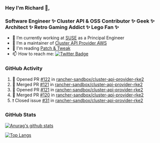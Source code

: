 ### Hey I'm Richard 👋, 

<h3 align="left">Software Engineer ✨ Cluster API & OSS Contributor ✨ Geek ✨ Architect ✨ Retro Gaming Addict ✨ Lego Fan ✨</h3>

- 🔭 I’m currently working at [SUSE](https://www.suse.com/) as a Principal Engineer
- 👯 I’m a maintainer of [Cluster API Provider AWS](https://github.com/kubernetes-sigs/cluster-api-provider-aws)
- 💬 I'm reading [Patch & Tweak](https://bjooks.com/products/patch-tweak-exploring-modular-synthesis)
- 📫 How to reach me: [![Twitter Badge](https://img.shields.io/badge/-@fruit_case-00acee?style=flat&logo=Twitter&logoColor=white)](https://twitter.com/intent/follow?screen_name=fruit_case "Follow on Twitter")

### GitHub Activity 

<!--START_SECTION:activity-->
1. 💪 Opened PR [#122](https://github.com/rancher-sandbox/cluster-api-provider-rke2/pull/122) in [rancher-sandbox/cluster-api-provider-rke2](https://github.com/rancher-sandbox/cluster-api-provider-rke2)
2. 🎉 Merged PR [#121](https://github.com/rancher-sandbox/cluster-api-provider-rke2/pull/121) in [rancher-sandbox/cluster-api-provider-rke2](https://github.com/rancher-sandbox/cluster-api-provider-rke2)
3. 💪 Opened PR [#121](https://github.com/rancher-sandbox/cluster-api-provider-rke2/pull/121) in [rancher-sandbox/cluster-api-provider-rke2](https://github.com/rancher-sandbox/cluster-api-provider-rke2)
4. 🎉 Merged PR [#120](https://github.com/rancher-sandbox/cluster-api-provider-rke2/pull/120) in [rancher-sandbox/cluster-api-provider-rke2](https://github.com/rancher-sandbox/cluster-api-provider-rke2)
5. ❗️ Closed issue [#31](https://github.com/rancher-sandbox/cluster-api-provider-rke2/issues/31) in [rancher-sandbox/cluster-api-provider-rke2](https://github.com/rancher-sandbox/cluster-api-provider-rke2)
<!--END_SECTION:activity-->

### GitHub Stats

[![Anurag's github stats](https://github-readme-stats.vercel.app/api?username=richardcase&count_private=true&show_icons=true)](https://github.com/anuraghazra/github-readme-stats)

[![Top Langs](https://github-readme-stats.vercel.app/api/top-langs/?username=richardcase&hide=html&layout=compact)](https://github.com/anuraghazra/github-readme-stats)
